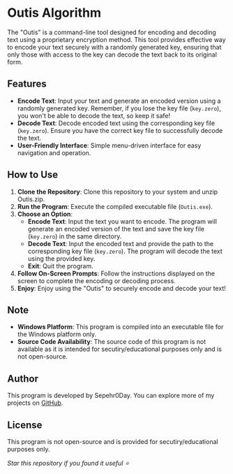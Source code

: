 # Outis Algorithm

The "Outis" is a command-line tool designed for encoding and decoding text using a proprietary encryption method. This tool provides effective way to encode your text securely with a randomly generated key, ensuring that only those with access to the key can decode the text back to its original form.

## Features

- **Encode Text**: Input your text and generate an encoded version using a randomly generated key. Remember, if you lose the key file (`key.zero`), you won't be able to decode the text, so keep it safe!
- **Decode Text**: Decode encoded text using the corresponding key file (`key.zero`). Ensure you have the correct key file to successfully decode the text.
- **User-Friendly Interface**: Simple menu-driven interface for easy navigation and operation.

## How to Use

1. **Clone the Repository**: Clone this repository to your system and unzip Outis.zip.
2. **Run the Program**: Execute the compiled executable file (`Outis.exe`).
3. **Choose an Option**:
   - **Encode Text**: Input the text you want to encode. The program will generate an encoded version of the text and save the key file (`key.zero`) in the same directory.
   - **Decode Text**: Input the encoded text and provide the path to the corresponding key file (`key.zero`). The program will decode the text using the provided key.
   - **Exit**: Quit the program.
4. **Follow On-Screen Prompts**: Follow the instructions displayed on the screen to complete the encoding or decoding process.
5. **Enjoy**: Enjoy using the "Outis" to securely encode and decode your text!

## Note

- **Windows Platform**: This program is compiled into an executable file for the Windows platform only.
- **Source Code Availability**: The source code of this program is not available as it is intended for secutiry/educational purposes only and is not open-source.

## Author

This program is developed by Sepehr0Day. You can explore more of my projects on [GitHub](https://github.com/sepehr0day).

## License

This program is not open-source and is provided for secutiry/educational purposes only.

*Star this repository if you found it useful ⭐*
